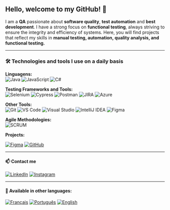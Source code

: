 ## Hello, welcome to my GitHub! 👋  





I am a **QA** passionate about **software quality**, **test automation** and **best development**. I have a strong focus on **functional testing**, always striving to ensure the integrity and efficiency of systems. Here, you will find projects that reflect my skills in **manual testing, automation, quality analysis, and functional testing.**  

---

### 🛠️ Technologies and tools I use on a daily basis  

**Linguagens:**  
![Java](https://img.shields.io/badge/Java-007396?style=flat&logo=java&logoColor=white)  ![JavaScript](https://img.shields.io/badge/JavaScript-F7DF1E?style=flat&logo=javascript&logoColor=black)  ![C#](https://img.shields.io/badge/C%23-239120?style=flat&logo=csharp&logoColor=white)  

**Testing Frameworks and Tools:**  
![Selenium](https://img.shields.io/badge/Selenium-43B02A?style=flat&logo=selenium&logoColor=white)  ![Cypress](https://img.shields.io/badge/Cypress-17202C?style=flat&logo=cypress&logoColor=white)  ![Postman](https://img.shields.io/badge/Postman-FF6C37?style=flat&logo=postman&logoColor=white)  ![JIRA](https://img.shields.io/badge/JIRA-0052CC?style=flat&logo=jira&logoColor=white)  ![Azure](https://img.shields.io/badge/Azure-0089D6?style=flat&logo=microsoftazure&logoColor=white)  

**Other Tools:**  
![Git](https://img.shields.io/badge/Git-F05032?style=flat&logo=git&logoColor=white)  ![VS Code](https://img.shields.io/badge/VS%20Code-007ACC?style=flat&logo=visual-studio-code&logoColor=white)  ![Visual Studio](https://img.shields.io/badge/Visual%20Studio-5C2D91?style=flat&logo=visualstudio&logoColor=white)  ![IntelliJ IDEA](https://img.shields.io/badge/IntelliJ%20IDEA-000000?style=flat&logo=intellijidea&logoColor=white)  ![Figma](https://img.shields.io/badge/Figma-F24E1E?style=flat&logo=figma&logoColor=white)

**Agile Methodologies:**  
![SCRUM](https://img.shields.io/badge/SCRUM-FFA500?style=flat&logo=scrum&logoColor=white)  


**Projects:**

[![Figma](https://img.shields.io/badge/My%20Resume%20Prototype-F24E1E?style=flat&logo=figma&logoColor=white)](https://www.figma.com/proto/jGHowPYpn1n98xzjYv6uIC/KaiuschyNeves?node-id=67-768&t=gKhMZ72sSJ4bT44J-0&scaling=scale-down&content-scaling=fixed&page-id=23%3A427&starting-point-node-id=75%3A880) [![GitHub](https://img.shields.io/badge/Resume%20Document-181717?style=flat&logo=github&logoColor=white)](https://github.com/Kaiuschy/Website/)



---

#### 📫 Contact me  
[![LinkedIn](https://img.shields.io/badge/LinkedIn-0077B5?style=flat&logo=linkedin&logoColor=white)](https://www.linkedin.com/in/kaiuschyneves)  [![Instagram](https://img.shields.io/badge/Instagram-E4405F?style=flat&logo=instagram&logoColor=white)](https://www.instagram.com/kaiuschy)

---

#### 📖 Available in other languages:  
[![Français](https://cdn-icons-png.flaticon.com/24/197/197560.png)](https://github.com/Kaiuschy/KaiuschyFR/) [![Português](https://cdn-icons-png.flaticon.com/24/197/197386.png)](https://github.com/Kaiuschy/KaiuschyPT) [![English](https://cdn-icons-png.flaticon.com/24/197/197374.png)](https://github.com/Kaiuschy/KaiuschyEN)   
